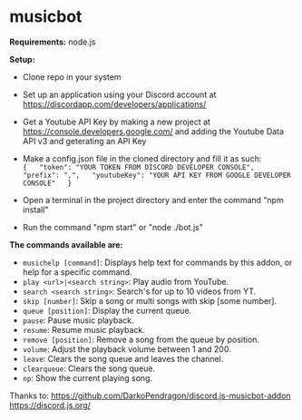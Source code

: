 # musicbot

__Requirements:__
  node.js
  
__Setup:__ 
+ Clone repo in your system  
+ Set up an application using your Discord account at https://discordapp.com/developers/applications/  
+ Get a Youtube API Key by making a new project at https://console.developers.google.com/ and adding the Youtube Data API v3 and geterating an API Key  
+ Make a config.json file in the cloned directory and fill it as such:  
      `{  
            "token": "YOUR TOKEN FROM DISCORD DEVELOPER CONSOLE",  
            "prefix": ",",  
            "youtubeKey": "YOUR API KEY FROM GOOGLE DEVELOPER CONSOLE"  
        }`

+ Open a terminal in the project directory and enter the command "npm install"  
+ Run the command "npm start" or "node ./bot.js"  

__The commands available are:__   
* `musichelp [command]`: Displays help text for commands by this addon, or help for a specific command.
* `play <url>|<search string>`: Play audio from YouTube.
* `search <search string>`: Search's for up to 10 videos from YT.
* `skip [number]`: Skip a song or multi songs with skip [some number].
* `queue [position]`: Display the current queue.
* `pause`: Pause music playback.
* `resume`: Resume music playback.
* `remove [position]`: Remove a song from the queue by position.
* `volume`: Adjust the playback volume between 1 and 200.
* `leave`: Clears the song queue and leaves the channel.
* `clearqueue`: Clears the song queue.
* `np`: Show the current playing song.  

Thanks to:
  https://github.com/DarkoPendragon/discord.js-musicbot-addon 
  https://discord.js.org/
